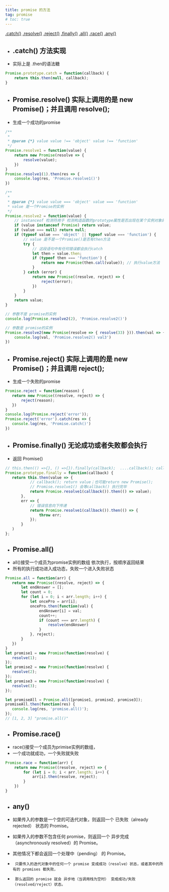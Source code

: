 ```yaml
---
title: promise 的方法
tag: promise
# toc: true
---
```


<a href = '#catch'>.catch()</a>
<a href = '#resolve'>.resolve()</a>
<a href = '#reject'>.reject()</a>
<a href = '#finally'>.finally()</a>
<a href = '#all'>.all()</a>
<a href = '#race'>.race()</a>
<a href = '#any'>.any()</a>


<!-- more -->

<div id = 'catch'></div>

##
* ## .catch() 方法实现
* 实际上是 .then的语法糖

```js
Promise.prototype.catch = function(callback) {
    return this.then(null, callback);
}

```


<div id = 'resolve'></div>

##
* ## Promise.resolve() 实际上调用的是 new Promise()；并且调用 resolve();
* 生成一个成功的promise

```js
/**
 * 
 * @param {*} value value !== 'object' value !== 'function'
 */
Promise.resolve1 = function(value) {
    return new Promise(resolve => {
        resolve(value);
    })
}
Promise.resolve1(1).then(res => {
    console.log(res, 'Promise.resolve1()')
})

/**
 * 
 * @param {*} value value === 'object' value === 'function'
 * value 是一个Promise的实例
 */
Promise.resolve2 = function(value) {
    // instanceof 检测符用于 检测构造函数的prototype属性是否出现在某个实例对象的原型上
    if (value instanceof Promise) return value;
    if (value === null) return null;
    if (typeof value === 'object' || typeof value === 'function') {
        // value 是不是一个Promise()是否有then方法
        try {
            // 这段语句中有任何错误都会执行catch
            let then = value.then;
            if (typeof then === 'function') {
                return new Promise(then.call(value)); // 执行value方法
            }
        } catch (error) {
            return new Promise((resolve, reject) => {
                reject(error);
            })
        }
    }
    return value;
}

// 参数不是 promise的实例
console.log(Promise.resolve2(2), 'Promise.resolve2()')

// 参数是 promise的实例
Promise.resolve2(new Promise(resolve => { resolve(33) })).then(val => {
    console.log(val, 'Promise.resolve2() val3')
})
```

<div id = 'reject'></div>

##
 * ## Promise.reject() 实际上调用的是 new Promise()；并且调用 reject();
 * 生成一个失败的promise
 ```js
Promise.reject = function(reason) {
    return new Promise((resolve, reject) => {
        reject(reason);
    })
}
console.log(Promise.reject('error'));
Promise.reject('error').catch(res => {
    console.log(res, 'Promise.catch()')
})
```
<div id = 'finally'></div>

##
 * ## Promise.finally() 无论成功或者失败都会执行
 * 返回 Promise()

 ```js
// this.then(() =>{}, () =>{}).finally(callback);  ....callback(); callback有可能返回一个 promise
Promise.prototype.finally = function(callback) {
    return this.then(value => {
            // callback(); return value；也可能return new Promise();
            // Promise.resolve1() 会等callback() 执行完毕
            return Promise.resolve1(callback()).then(() => value);
        },
        err => {
            // 错误信息向下传递
            return Promise.resolve1(callback()).then(() => {
                throw err;
            });
        }
    )
};
```
<div id = 'all'></div>

##
 * ## Promise.all()
 * all()接受一个成员为promise实例的数组 依次执行，按顺序返回结果
 * 所有的执行成功进入成功态，失败一个进入失败状态

 ```js
Promise.all = function(arr) {
    return new Promise((resolve, reject) => {
        let endAnswer = [];
        let count = 0;
        for (let i = 0; i < arr.length; i++) {
            let oncePro = arr[i];
            oncePro.then(function(val) {
                endAnswer[i] = val;
                count++;
                if (count === arr.length) {
                    resolve(endAnswer)
                }
            }, reject);
        }
    })
}
let promise1 = new Promise(function(resolve) {
    resolve(1);
});
let promise2 = new Promise(function(resolve) {
    resolve(2);
});
let promise3 = new Promise(function(resolve) {
    resolve(3);
});

let promiseAll = Promise.all([promise1, promise2, promise3]);
promiseAll.then(function(res) {
    console.log(res, 'promise.all()');
});
// [1, 2, 3] "promise.all()"
```
<div id = 'race'></div>

##
 * ## Promise.race()
 * race()接受一个成员为primise实例的数组，
 * 一个成功就成功，一个失败就失败

```js
Promise.race = function(arr) {
    return new Promise((resolve, reject) => {
        for (let i = 0; i < arr.length; i++) {
            arr[i].then(resolve, reject);
        }
    })
}
```
<div id = 'any'></div>

##
 * ## any()

 * 如果传入的参数是一个空的可迭代对象，则返回一个 已失败（already rejected） 状态的 Promise。
 * 如果传入的参数不包含任何 promise，则返回一个 异步完成 （asynchronously resolved）的 Promise。
 * 其他情况下都会返回一个处理中（pending） 的 Promise。 
 *      只要传入的迭代对象中的任何一个 promise 变成成功（resolve）状态，或者其中的所有的 promises 都失败，
 *      那么返回的 promise 就会 异步地（当调用栈为空时） 变成成功/失败（resolved/reject）状态。

